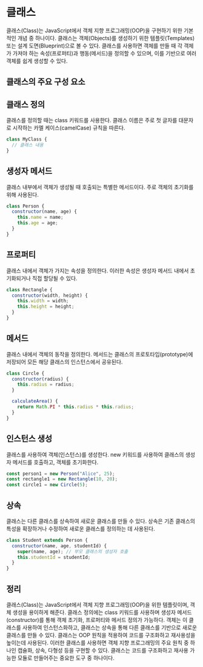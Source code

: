 # 클래스

클래스(Class)는 JavaScript에서 객체 지향 프로그래밍(OOP)을 구현하기 위한 기본적인 개념 중 하나이다.
클래스는 객체(Objects)를 생성하기 위한 템플릿(Templates) 또는 설계 도면(Blueprint)으로 볼 수 있다.
클래스를 사용하면 객체를 만들 때 각 객체가 가져야 하는 속성(프로퍼티)과 행동(메서드)을 정의할 수 있으며, 이를 기반으로 여러 객체를 쉽게 생성할 수 있다.

## 클래스의 주요 구성 요소

## 클래스 정의

클래스를 정의할 때는 class 키워드를 사용한다.
클래스 이름은 주로 첫 글자를 대문자로 시작하는 카멜 케이스(camelCase) 규칙을 따른다.

```js
class MyClass {
  // 클래스 내용
}
```

## 생성자 메서드

클래스 내부에서 객체가 생성될 때 호출되는 특별한 메서드이다.
주로 객체의 초기화를 위해 사용된다.

```js
class Person {
  constructor(name, age) {
    this.name = name;
    this.age = age;
  }
}
```

## 프로퍼티

클래스 내에서 객체가 가지는 속성을 정의한다. 이러한 속성은 생성자 메서드 내에서 초기화되거나 직접 할당될 수 있다.

```js
class Rectangle {
  constructor(width, height) {
    this.width = width;
    this.height = height;
  }
}
```

## 메서드

클래스 내에서 객체의 동작을 정의한다. 메서드는 클래스의 프로토타입(prototype)에 저장되어 모든 해당 클래스의 인스턴스에서 공유된다.

```js
class Circle {
  constructor(radius) {
    this.radius = radius;
  }

  calculateArea() {
    return Math.PI * this.radius * this.radius;
  }
}
```

## 인스턴스 생성

클래스를 사용하여 객체(인스턴스)를 생성한다. new 키워드를 사용하여 클래스의 생성자 메서드를 호출하고, 객체를 초기화한다.

```js
const person1 = new Person("Alice", 25);
const rectangle1 = new Rectangle(10, 20);
const circle1 = new Circle(5);
```

## 상속

클래스는 다른 클래스를 상속하여 새로운 클래스를 만들 수 있다. 상속은 기존 클래스의 특성을 확장하거나 수정하여 새로운 클래스를 정의하는 데 사용된다.

```js
class Student extends Person {
  constructor(name, age, studentId) {
    super(name, age); // 부모 클래스의 생성자 호출
    this.studentId = studentId;
  }
}
```

## 정리

클래스(Class)는 JavaScript에서 객체 지향 프로그래밍(OOP)을 위한 템플릿이며, 객체 생성을 용이하게 해준다.
클래스 정의에는 class 키워드를 사용하며 생성자 메서드(constructor)를 통해 객체 초기화, 프로퍼티와 메서드 정의가 가능하다.
객체는 이 클래스를 사용하여 인스턴스화하고, 클래스는 상속을 통해 다른 클래스를 기반으로 새로운 클래스를 만들 수 있다. 클래스는 OOP 원칙을 적용하여 코드를 구조화하고 재사용성을 높이는데 사용된다.
이러한 클래스를 사용하면 객체 지향 프로그래밍의 주요 원칙 중 하나인 캡슐화, 상속, 다형성 등을 구현할 수 있다. 클래스는 코드를 구조화하고 재사용 가능한 모듈로 만들어주는 중요한 도구 중 하나이다.
